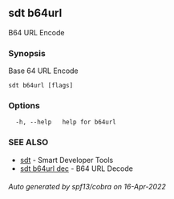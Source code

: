 ## sdt b64url

B64 URL Encode

### Synopsis

Base 64 URL Encode

```
sdt b64url [flags]
```

### Options

```
  -h, --help   help for b64url
```

### SEE ALSO

* [sdt](sdt.md)	 - Smart Developer Tools
* [sdt b64url dec](sdt_b64url_dec.md)	 - B64 URL Decode

###### Auto generated by spf13/cobra on 16-Apr-2022
